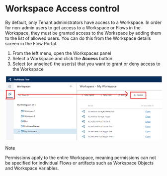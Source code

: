 # Workspace Access control

By default, only Tenant administrators have access to a Workspace. In order for non-admin users to get access to a Workspace or Flows in the Workspace, they must be granted access to the Workspace by adding them to the list of allowed users. You can do this from the Workspace details screen in the Flow Portal.  

1) From the left menu, open the Workspaces panel
2) Select a Workspace and click the **Access** button
3) Select (or unselect) the user(s) that you want to grant or deny access to the Workspace  

![img](../../../images/workspace-set-access.png)  

> [!NOTE]
> Permissions apply to the entire Workspace, meaning permissions can not be specified for individual Flows or artifacts such as Workspace Objects and Workspace Variables.